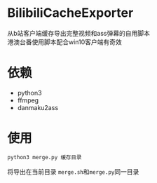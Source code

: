 # BilibiliCacheExporter
从b站客户端缓存导出完整视频和ass弹幕的自用脚本  
港澳台番使用脚本配合win10客户端有奇效
# 依赖
- python3
- ffmpeg
- danmaku2ass
# 使用 
``` bash
python3 merge.py 缓存目录
```
将导出在当前目录 
`merge.sh`和`merge.py`同一目录
